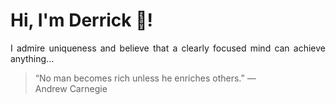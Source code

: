# Hi, I'm Derrick 👋!
<p align="justify">I admire uniqueness and believe that a clearly focused mind can achieve anything...</p> 
<!-- #quote-start -->
<blockquote>&ldquo;No man becomes rich unless he enriches others.&rdquo; &mdash; <footer>Andrew Carnegie</footer></blockquote>
<!-- #quote-end -->
